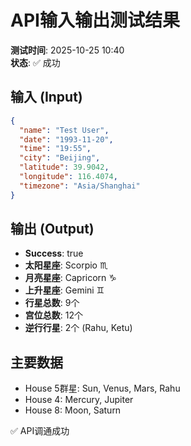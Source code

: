 # API输入输出测试结果

**测试时间**: 2025-10-25 10:40  
**状态**: ✅ 成功

## 输入 (Input)
```json
{
  "name": "Test User",
  "date": "1993-11-20",
  "time": "19:55",
  "city": "Beijing",
  "latitude": 39.9042,
  "longitude": 116.4074,
  "timezone": "Asia/Shanghai"
}
```

## 输出 (Output)
- **Success**: true
- **太阳星座**: Scorpio ♏
- **月亮星座**: Capricorn ♑
- **上升星座**: Gemini ♊
- **行星总数**: 9个
- **宫位总数**: 12个
- **逆行行星**: 2个 (Rahu, Ketu)

## 主要数据
- House 5群星: Sun, Venus, Mars, Rahu
- House 4: Mercury, Jupiter
- House 8: Moon, Saturn

✅ API调通成功
